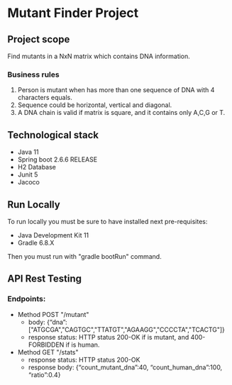 # Mutant Finder Project

## Project scope

Find mutants in a NxN matrix which contains DNA information. 

### Business rules

1. Person is mutant when has more than one sequence of DNA with 4 characters equals.
2. Sequence could be horizontal, vertical and diagonal.
3. A DNA chain is valid if matrix is square, and it contains only A,C,G or T. 

## Technological stack

- Java 11
- Spring boot 2.6.6 RELEASE
- H2 Database
- Junit 5 
- Jacoco

## Run Locally

To run locally you must be sure to have installed next pre-requisites:
- Java Development Kit 11
- Gradle 6.8.X

Then you must run with "gradle bootRun" command.

## API Rest Testing

### Endpoints:
- Method POST "/mutant"
  - body: {“dna”:["ATGCGA","CAGTGC","TTATGT","AGAAGG","CCCCTA","TCACTG"]}
  - response status: HTTP status 200-OK if is mutant, and 400-FORBIDDEN if is human.
- Method GET "/stats"
  - response status: HTTP status 200-OK
  - response body: {“count_mutant_dna”:40, “count_human_dna”:100, “ratio”:0.4}

